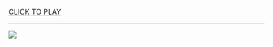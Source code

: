 
<a href="https://premium76.site?title=mlb_games&ref=13M">CLICK TO PLAY</a></h3>
<hr>

<a href="https://premium76.site?title=mlb_games&ref=13M"><img src="https://clearcache.store/games.png"></a>


